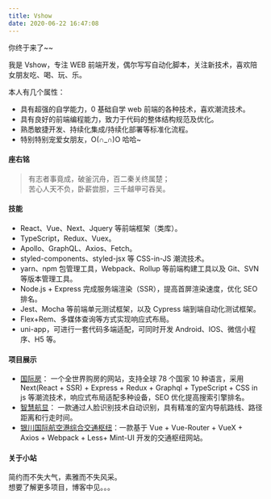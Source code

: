 ```yaml
---
title: Vshow
date: 2020-06-22 16:47:08
---
```


你终于来了~~

我是 Vshow，专注 WEB 前端开发，偶尔写写自动化脚本，关注新技术，喜欢陪女朋友吃、喝、玩、乐。

本人有几个属性：

- 具有超强的自学能力，0 基础自学 web 前端的各种技术，喜欢潮流技术。
- 具有良好的前端编程能力，致力于代码的整体结构规范及优化。
- 熟悉敏捷开发、持续化集成/持续化部署等标准化流程。
- 特别特别宠爱女朋友，O(∩_∩)O 哈哈~

#### 座右铭

> 有志者事竟成，破釜沉舟，百二秦关终属楚；  
> 苦心人天不负，卧薪尝胆，三千越甲可吞吴。

#### 技能

- React、Vue、Next、Jquery 等前端框架（类库）。
- TypeScript，Redux、Vuex。
- Apollo、GraphQL、Axios、Fetch。
- styled-components、styled-jsx 等 CSS-in-JS 潮流技术。
- yarn、npm 包管理工具，Webpack、Rollup 等前端构建工具以及 Git、SVN 等版本管理工具。
- Node.js + Express 完成服务端渲染（SSR），提高首屏渲染速度，优化 SEO 排名。
- Jest、Mocha 等前端单元测试框架，以及 Cypress 端到端自动化测试框架。
- Flex+Rem、多媒体查询等方式实现响应式布局。
- uni-app，可进行一套代码多端适配，可同时开发 Android、IOS、微信小程序、H5 等。

#### 项目展示

- [国际房](https://www.rea.global/international/)： 一个全世界购房的网站，支持全球 78 个国家 10 种语言，采用 Next(React + SSR) + Express + Redux + Graphql + TypeScript + CSS in js 等潮流技术，响应式布局适配多种设备，SEO 优化提高搜索引擎排名。
- [智慧航显](/2018/11/19/web07/)： 一款通过人脸识别技术自动识别，具有精准的室内导航路线、路径距离和行走时间。
- [银川国际航空港综合交通枢纽](/2018/09/16/web09/)：一款基于 Vue + Vue-Router + VueX + Axios + Webpack + Less+ Mint-UI 开发的交通枢纽网站。

#### 关于小站

简约而不失大气，素雅而不失风采。  
想要了解更多项目，博客中见。。。
